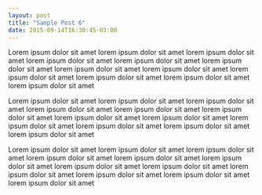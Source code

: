 ```yaml
---
layout: post
title: "Sample Post 6"
date: 2015-09-14T16:30:45-03:00
---
```


Lorem ipsum dolor sit amet lorem ipsum dolor sit amet lorem ipsum dolor sit amet lorem ipsum dolor sit amet lorem ipsum dolor sit amet lorem ipsum dolor sit amet lorem ipsum dolor sit amet lorem ipsum dolor sit amet lorem ipsum dolor sit amet lorem ipsum dolor sit amet lorem ipsum dolor sit amet lorem ipsum dolor sit amet

Lorem ipsum dolor sit amet lorem ipsum dolor sit amet lorem ipsum dolor sit amet lorem ipsum dolor sit amet lorem ipsum dolor sit amet lorem ipsum dolor sit amet lorem ipsum dolor sit amet lorem ipsum dolor sit amet lorem ipsum dolor sit amet lorem ipsum dolor sit amet lorem ipsum dolor sit amet lorem ipsum dolor sit amet

Lorem ipsum dolor sit amet lorem ipsum dolor sit amet lorem ipsum dolor sit amet lorem ipsum dolor sit amet lorem ipsum dolor sit amet lorem ipsum dolor sit amet lorem ipsum dolor sit amet lorem ipsum dolor sit amet lorem ipsum dolor sit amet lorem ipsum dolor sit amet lorem ipsum dolor sit amet lorem ipsum dolor sit amet
